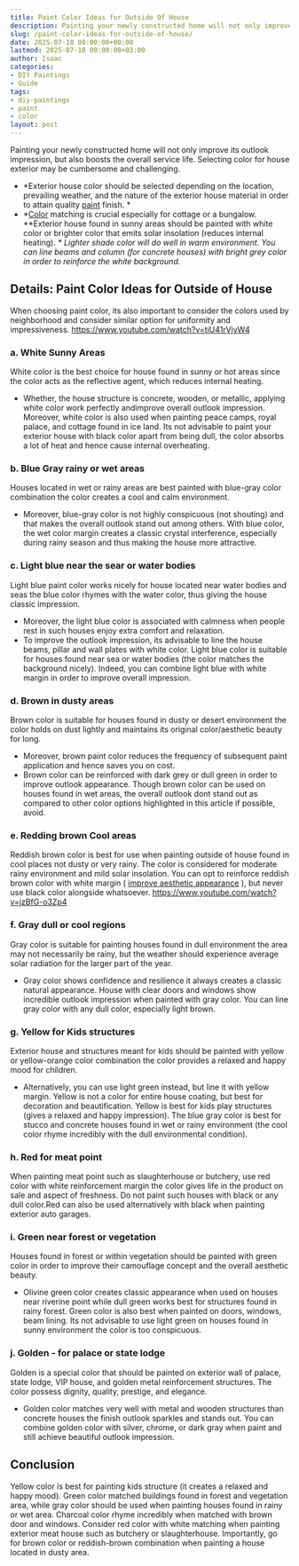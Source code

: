 ```yaml
---
title: Paint Color Ideas for Outside Of House
description: Painting your newly constructed home will not only improve its outlook impression, but also boosts the overall service life.
slug: /paint-color-ideas-for-outside-of-house/
date: 2025-07-10 00:00:00+00:00
lastmod: 2025-07-10 00:00:00+03:00
author: Isaac
categories:
- DIY Paintings
- Guide
tags:
- diy-paintings
- paint
- color
layout: post
---
```

Painting your newly constructed home will not only improve its outlook impression, but also boosts the overall service life. Selecting color for house exterior may be cumbersome and challenging.
- *Exterior house color should be selected depending on the location, prevailing weather, and the nature of the exterior house material in order to attain quality [paint](https://pestpolicy.com/airless-paint-sprayer-tips/) finish. *
- *[Color](https://pestpolicy.com/paint-colors-to-brighten-a-dark-room/) matching is crucial especially for cottage or a bungalow. **Exterior house found in sunny areas should be painted with white color or brighter color that emits solar insolation (reduces internal heating). *
*Lighter shade color will do well in warm environment. You can line beams and column (for concrete houses) with bright grey color in order to reinforce the white background.*

## Details: Paint Color Ideas for Outside of House
When choosing paint color, its also important to consider the colors used by neighborhood and consider similar option for uniformity and impressiveness.
https://www.youtube.com/watch?v=tiU41rVjyW4
### a. White  Sunny Areas
White color is the best choice for house found in sunny or hot areas since the color acts as the reflective agent, which reduces internal heating.
- Whether, the house structure is concrete, wooden, or metallic, applying white color work perfectly andimprove overall outlook impression.
Moreover, white color is also used when painting peace camps, royal palace, and cottage found in ice land. Its not advisable to paint your exterior house with black color  apart from being dull, the color absorbs a lot of heat and hence cause internal overheating.
### b. Blue Gray  rainy or wet areas
Houses located in wet or rainy areas are best painted with blue-gray color combination  the color creates a cool and calm environment.
- Moreover, blue-gray color is not highly conspicuous (not shouting) and that makes the overall outlook stand out among others.
With blue color, the wet color margin creates a classic crystal interference, especially during rainy season and thus making the house more attractive.
### c. Light blue  near the sear or water bodies
Light blue paint color works nicely for house located near water bodies and seas  the blue color rhymes with the water color, thus giving the house classic impression.
- Moreover, the light blue color is associated with calmness  when people rest in such houses enjoy extra comfort and relaxation.
- To improve the outlook impression, its advisable to line the house beams, pillar and wall plates with white color.
Light blue color is suitable for houses found near sea or water bodies (the color matches the background nicely).
Indeed, you can combine light blue with white margin in order to improve overall impression.
### d. Brown  in dusty areas
Brown color is suitable for houses found in dusty or desert environment  the color holds on dust lightly and maintains its original color/aesthetic beauty for long.
- Moreover, brown paint color reduces the frequency of subsequent paint application and hence saves you on cost.
- Brown color can be reinforced with dark grey or dull green in order to improve outlook appearance.
Though brown color can be used on houses found in wet areas, the overall outlook dont stand out as compared to other color options highlighted in this article  if possible, avoid.
### e. Redding brown  Cool areas
Reddish brown color is best for use when painting outside of house found in cool places  not dusty or very rainy.
The color is considered for moderate rainy environment and mild solar insolation.
You can opt to reinforce reddish brown color with white margin (
[improve aesthetic appearance](https://pestpolicy.com/how-to-paint-popcorn-ceiling/)
), but never use black color alongside whatsoever.
https://www.youtube.com/watch?v=jzBfG-o3Zp4
### f. Gray  dull or cool regions
Gray color is suitable for painting houses found in dull environment  the area may not necessarily be rainy, but the weather should experience average solar radiation for the larger part of the year.
- Gray color shows confidence and resilience  it always creates a classic natural appearance.
House with clear doors and windows show incredible outlook impression when painted with gray color. You can line gray color with any dull color, especially light brown.
### g. Yellow  for Kids structures
Exterior house and structures meant for kids should be painted with yellow or yellow-orange color combination  the color provides a relaxed and happy mood for children.
- Alternatively, you can use light green instead, but line it with yellow margin. Yellow is not a color for entire house coating, but best for decoration and beautification.
Yellow is best for kids play structures (gives a relaxed and happy impression). The blue gray color is best for stucco and concrete houses found in wet or rainy environment (the cool color rhyme incredibly with the dull environmental condition).
### h. Red  for meat point
When painting meat point such as slaughterhouse or butchery, use red color with white reinforcement margin  the color gives life in the product on sale and aspect of freshness.
Do not paint such houses with black or any dull color.Red can also be used alternatively with black when painting exterior auto garages.
### i. Green  near forest or vegetation
Houses found in forest or within vegetation should be painted with green color in order to improve their camouflage concept and the overall aesthetic beauty.
- Olivine green color creates classic appearance when used on houses near riverine point while dull green works best for structures found in rainy forest.
Green color is also best when painted on doors, windows, beam lining. Its not advisable to use light green on houses found in sunny environment  the color is too conspicuous.
### j. Golden - for palace or state lodge
Golden is a special color that should be painted on exterior wall of palace, state lodge, VIP house, and golden metal reinforcement structures. The color possess dignity, quality, prestige, and elegance.
- Golden color matches very well with metal and wooden structures than concrete houses  the finish outlook sparkles and stands out.
You can combine golden color with silver, chrome, or dark gray when paint and still achieve beautiful outlook impression.
## Conclusion
Yellow color is best for painting kids structure (it creates a relaxed and happy mood). Green color matched buildings found in forest and vegetation area, while gray color should be used when painting houses found in rainy or wet area.
Charcoal color rhyme incredibly when matched with brown door and windows. Consider red color with white matching when painting exterior meat house such as butchery or slaughterhouse.
Importantly, go for brown color or reddish-brown combination when painting a house located in dusty area.
